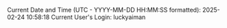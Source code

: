 Current Date and Time (UTC - YYYY-MM-DD HH:MM:SS formatted): 2025-02-24 10:58:18
Current User's Login: luckyaiman
